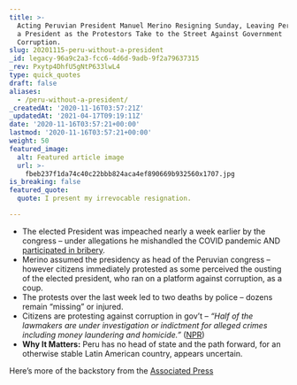 ```yaml
---
title: >-
  Acting Peruvian President Manuel Merino Resigning Sunday, Leaving Peru without
  a President as the Protestors Take to the Street Against Government
  Corruption.
slug: 20201115-peru-without-a-president
_id: legacy-96a9c2a3-fcc6-4d6d-9adb-9f2a79637315
_rev: Pxytp4DhfU5gNtP633lwL4
type: quick_quotes
draft: false
aliases:
  - /peru-without-a-president/
_createdAt: '2020-11-16T03:57:21Z'
_updatedAt: '2021-04-17T09:19:11Z'
date: '2020-11-16T03:57:21+00:00'
lastmod: '2020-11-16T03:57:21+00:00'
weight: 50
featured_image:
  alt: Featured article image
  url: >-
    fbeb237f1da74c40c22bbb824aca4ef890669b932560x1707.jpg
is_breaking: false
featured_quote:
  quote: I present my irrevocable resignation.

---
```

* The elected President was impeached nearly a week earlier by the congress – under allegations he mishandled the COVID pandemic AND [participated in bribery](https://www.npr.org/2020/11/10/933334195/in-midst-of-pandemic-crisis-perus-legislature-impeaches-the-nations-president).
* Merino assumed the presidency as head of the Peruvian congress – however citizens immediately protested as some perceived the ousting of the elected president, who ran on a platform against corruption, as a coup.
* The protests over the last week led to two deaths by police – dozens remain “missing” or injured.
* Citizens are protesting against corruption in gov’t – _“Half of the lawmakers are under investigation or indictment for alleged crimes including money laundering and homicide.”_ ([NPR](https://www.npr.org/2020/11/15/935215282/perus-interim-president-resigns-after-a-tumultuous-week-of-protests))
* **Why It Matters:** Peru has no head of state and the path forward, for an otherwise stable Latin American country, appears uncertain.

Here’s more of the backstory from the [Associated Press](https://apnews.com/article/martin-vizcarra-peru-lima-coronavirus-pandemic-latin-america-e2820e2ad346e4aff87f824fec62f675)